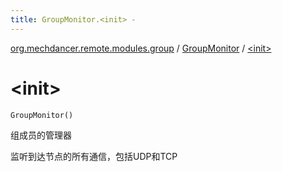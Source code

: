 ```yaml
---
title: GroupMonitor.<init> - 
---
```


[org.mechdancer.remote.modules.group](../index.html) / [GroupMonitor](index.html) / [&lt;init&gt;](./-init-.html)

# &lt;init&gt;

`GroupMonitor()`

组成员的管理器

监听到达节点的所有通信，包括UDP和TCP

